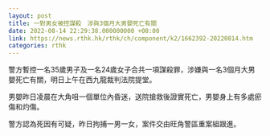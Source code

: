 ```yaml
---
layout: post
title: 一對男女被控謀殺　涉與3個月大男嬰死亡有關
date: 2022-08-14 22:29:38.000000000 +08:00
link: https://news.rthk.hk/rthk/ch/component/k2/1662392-20220814.htm
categories: rthk
---
```


警方暫控一名35歲男子及一名24歲女子合共一項謀殺罪，涉嫌與一名3個月大男嬰死亡有關，明日上午在西九龍裁判法院提堂。

男嬰昨日凌晨在大角咀一個單位內昏迷，送院搶救後證實死亡，男嬰身上有多處瘀傷和灼傷。

警方認為死因有可疑，昨日拘捕一男一女，案件交由旺角警區重案組跟進。

